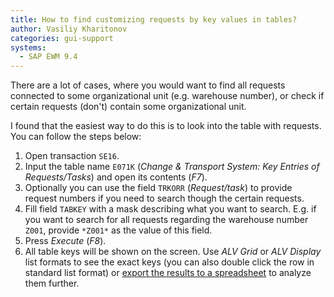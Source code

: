 ```yaml
---
title: How to find customizing requests by key values in tables?
author: Vasiliy Kharitonov
categories: gui-support
systems:
  - SAP EWM 9.4
---
```


There are a lot of cases, where you would want to find all requests connected to
some organizational unit (e.g. warehouse number), or check if certain requests
(don't) contain some organizational unit.

I found that the easiest way to do this is to look into the table with requests.
You can follow the steps below:
1. Open transaction `SE16`.
2. Input the table name `E071K` (_Change & Transport System: Key Entries of
   Requests/Tasks_) and open its contents (_F7_).
3. Optionally you can use the field `TRKORR` (_Request/task_) to provide request
   numbers if you need to search though the certain requests.
4. Fill field `TABKEY` with a mask describing what you want to search. E.g. if
   you want to search for all requests regarding the warehouse number `Z001`,
   provide `*Z001*` as the value of this field.
5. Press _Execute_ (_F8_).
6. All table keys will be shown on the screen. Use _ALV Grid_ or _ALV Display_
   list formats to see the exact keys (you can also double click the row in
   standard list format) or [export the results to a
   spreadsheet](/gui-design/export-table-to-excel) to analyze them further.
